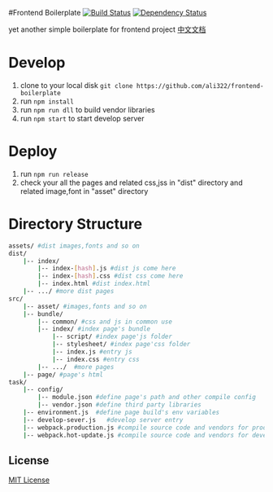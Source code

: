 #Frontend Boilerplate
[![Build Status](https://travis-ci.org/ali322/frontend-boilerplate.svg?branch=master)](https://travis-ci.org/ali322/frontend-boilerplate)
[![Dependency Status](https://gemnasium.com/badges/github.com/ali322/frontend-boilerplate.svg)](https://gemnasium.com/github.com/ali322/frontend-boilerplate)

yet another simple boilerplate for frontend project [中文文档](./README_zh.md)

Develop
===

1. clone to your local disk `git clone https://github.com/ali322/frontend-boilerplate`
2. run `npm install`
3. run `npm run dll` to build vendor libraries
4. run `npm start` to start develop server

Deploy
===

1. run `npm run release`
2. check your all the pages and related css,jss in "dist" directory and related image,font in "asset" directory

Directory Structure
===

```sh
assets/ #dist images,fonts and so on
dist/
    |-- index/ 
        |-- index-[hash].js #dist js come here
        |-- index-[hash].css #dist css come here
        |-- index.html #dist index.html
    |-- .../ #more dist pages
src/
    |-- asset/ #images,fonts and so on
    |-- bundle/
        |-- common/ #css and js in common use
        |-- index/ #index page's bundle
            |-- script/ #index page'js folder
            |-- stylesheet/ #index page'css folder
            |-- index.js #entry js
            |-- index.css #entry css
        |-- .../  #more pages
    |-- page/ #page's html
task/
    |-- config/
        |-- module.json #define page's path and other compile config
        |-- vendor.json #define third party libraries
    |-- environment.js  #define page build's env variables
    |-- develop-sever.js   #develop server entry
    |-- webpack.production.js #compile source code and vendors for production
    |-- webpack.hot-update.js #compile source code and vendors for develop in HMR
```


## License

[MIT License](http://en.wikipedia.org/wiki/MIT_License)